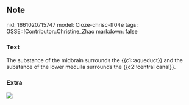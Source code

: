## Note
nid: 1661020715747
model: Cloze-chrisc-ff04e
tags: GSSE::!Contributor::Christine_Zhao
markdown: false

### Text
<div>
  <div>
    <div>
      <div>
        The substance of the midbrain surrounds the
        {{c1::aqueduct}} and the substance of the lower medulla
        surrounds the {{c2::central canal}}.
      </div>
    </div>
  </div>
</div>

### Extra
<img src="paste-e674b5989f0b3b2708530f7c3066765bbe778a43.jpg">
